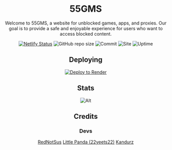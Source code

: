 <div align='center'>

# 55GMS

Welcome to 55GMS, a website for unblocked games, apps, and proxies. Our goal is to provide a safe and enjoyable experience for users who want to access blocked content.

[![Netlify Status](https://api.netlify.com/api/v1/badges/f7eb45c3-8ed9-495c-b3c1-509454478f89/deploy-status)](https://app.netlify.com/sites/superlative-liger-9df658/deploys)
![GitHub repo size](https://img.shields.io/github/repo-size/55gms/55gms)
![Commit](https://img.shields.io/github/commit-activity/w/55gms/55gms)
![Site](https://img.shields.io/website?url=https%3A%2F%2F55gms.com)
![Uptime](https://img.shields.io/uptimerobot/ratio/7/m793507060-97e6bef63b62591b668ced4f)

## Deploying
<a href="https://render.com/deploy?repo=https://github.com/55gms/55gms">
<img src="https://render.com/images/deploy-to-render-button.svg" alt="Deploy to Render" />
</a>

## Stats

![Alt](https://repobeats.axiom.co/api/embed/aa0d492e7df85dd81f1e15509991745130be77cd.svg "Repobeats analytics image")

## Credits

### Devs

<a href="https://github.com/RedNotSus/">RedNotSus</a>
<a href="https://github.com/22yeets22/">Little Panda (22yeets22)</a>
<a href="https://github.com/kandurz/">Kandurz</a>
